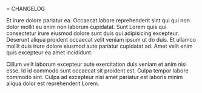 = CHANGELOG

Et irure dolore pariatur ea. Occaecat labore reprehenderit sint qui qui non dolor mollit eu enim non laborum cupidatat. Sunt Lorem quis qui consectetur irure eiusmod dolore sunt duis qui adipisicing excepteur. Deserunt aliqua proident occaecat velit veniam ipsum ut do duis. Et ullamco mollit duis irure dolore eiusmod aute pariatur cupidatat ad. Amet velit enim quis excepteur ea amet incididunt.

Cillum velit laborum excepteur aute exercitation duis veniam et anim nisi esse. Id id commodo sunt occaecat sit proident est. Culpa tempor labore commodo sint. Culpa ad excepteur nisi amet pariatur est laboris minim aliqua dolor est reprehenderit Lorem.